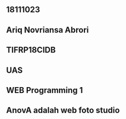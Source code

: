## 18111023
## Ariq Novriansa Abrori
## TIFRP18CIDB
## UAS
## WEB Programming 1

## AnovA adalah web foto studio

